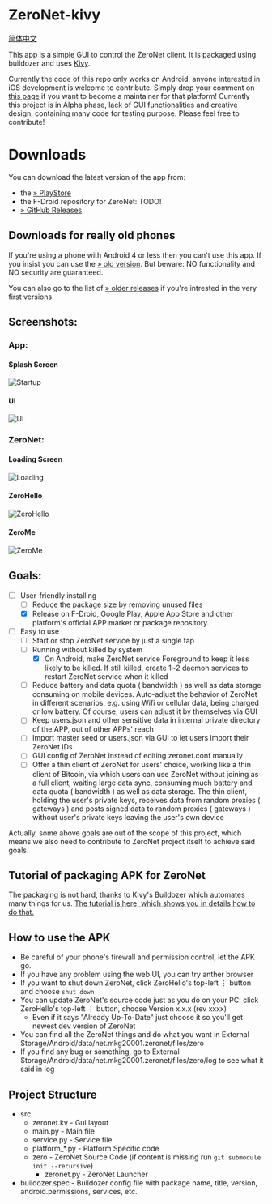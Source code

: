 # ZeroNet-kivy
[简体中文](./README-zh-cn.md)

This app is a simple GUI to control the ZeroNet client. It is packaged using buildozer and uses [Kivy](https://kivy.io).

Currently the code of this repo only works on Android, anyone interested in iOS development is welcome to contribute. Simply drop your comment on [this page](https://github.com/HelloZeroNet/ZeroNet-kivy/issues/35) if you want to become a maintainer for that platform!
Currently this project is in Alpha phase, lack of GUI functionalities and creative design, containing many code for testing purpose. Please feel free to contribute!

# Downloads

You can download the latest version of the app from:

 - the [ » PlayStore](https://play.google.com/store/apps/details?id=net.mkg20001.zeronet)
 - the F-Droid repository for ZeroNet: TODO!
 - [ » GitHub Releases](https://github.com/HelloZeroNet/ZeroNet-kivy/releases)

## Downloads for really old phones

If you're using a phone with Android 4 or less then you can't use this app. If you insist you can use the [ » old version](https://gateway.ipfs.io/ipfs/QmWKSoPfXpfvTU7jtiwn51zPVFZ6fWMiKNgDBzbnH9krXY/ZeroNet-OLDVERSION.apk). But beware: NO functionality and NO security are guaranteed.

You can also go to the list of [ » older releases](https://github.com/mkg20001/ZeroNet-kivy/releases) if you're intrested in the very first versions

## Screenshots:

### App:

#### Splash Screen
![Startup](/screenshots/startup.png)
#### UI
![UI](/screenshots/ui.png)

### ZeroNet:

#### Loading Screen
![Loading](/screenshots/loading.png)
#### ZeroHello
![ZeroHello](/screenshots/zerohello.png)
#### ZeroMe
![ZeroMe](http://i.imgur.com/nog7YPG.png)


## Goals:

* [ ] User-friendly installing
   - [ ] Reduce the package size by removing unused files
   - [x] Release on F-Droid, Google Play, Apple App Store and other platform's official APP market or package repository.
* [ ] Easy to use
   - [ ] Start or stop ZeroNet service by just a single tap
   - [ ] Running without killed by system
       + [x] On Android, make ZeroNet service Foreground to keep it less likely to be killed. If still killed, create 1~2 daemon services to restart ZeroNet service when it killed
   - [ ] Reduce battery and data quota ( bandwidth ) as well as data storage consuming on mobile devices. Auto-adjust the behavior of ZeroNet in different scenarios, e.g. using Wifi or cellular data, being charged or low battery. Of course, users can adjust it by themselves via GUI
   - [ ] Keep users.json and other sensitive data in internal private directory of the APP, out of other APPs' reach
   - [ ] Import master seed or users.json via GUI to let users import their ZeroNet IDs
   - [ ] GUI config of ZeroNet instead of editing zeronet.conf manually
   - [ ] Offer a thin client of ZeroNet for users' choice, working like a thin client of Bitcoin, via which users can use ZeroNet without joining as a full client, waiting large data sync, consuming much battery and data quota ( bandwidth ) as well as data storage. The thin client, holding the user's private keys, receives data from random proxies ( gateways )  and posts signed data to random proxies ( gateways ) without user's private keys leaving the user's own device

Actually, some above goals are out of the scope of this project, which means we also need to contribute to ZeroNet project itself to achieve said goals.


## Tutorial of packaging APK for ZeroNet

The packaging is not hard, thanks to Kivy's Buildozer which automates many things for us.
[The tutorial is here, which shows you in details how to do that.](./Tutorial-of-packaging-APK.md)

## How to use the APK

* Be careful of your phone's firewall and permission control, let the APK go.
* If you have any problem using the web UI, you can try anther browser
* If you want to shut down ZeroNet, click ZeroHello's top-left ⋮ button and choose `shut down`
* You can update ZeroNet's source code just as you do on your PC: click ZeroHello's top-left ⋮ button, choose Version x.x.x (rev xxxx)
  - Even if it says "Already Up-To-Date" just choose it so you'll get newest dev version of ZeroNet
* You can find all the ZeroNet things and do what you want in External Storage/Android/data/net.mkg20001.zeronet/files/zero
* If you find any bug or something, go to External Storage/Android/data/net.mkg20001.zeronet/files/zero/log to see what it said in log

## Project Structure
  * src
    - zeronet.kv - Gui layout
    - main.py - Main file
    - service.py - Service file
    - platform_*.py - Platform Specific code
    * zero -  ZeroNet Source Code (if content is missing run `git submodule init --recursive`)
      - zeronet.py - ZeroNet Launcher
  * buildozer.spec - Buildozer config file with package name, title, version, android.permissions, services, etc.
